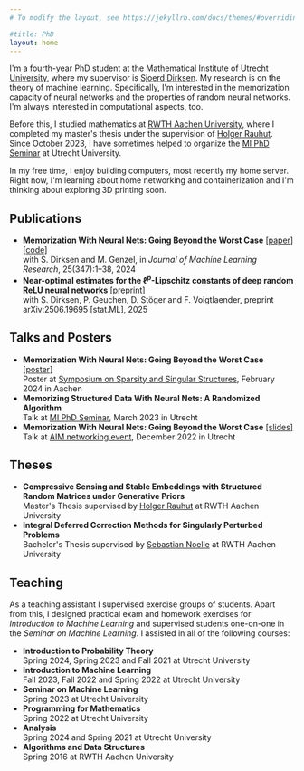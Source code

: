```yaml
---
# To modify the layout, see https://jekyllrb.com/docs/themes/#overriding-theme-defaults

#title: PhD
layout: home
---
```


I'm a fourth-year PhD student at the Mathematical Institute of [Utrecht University][UU], where my supervisor is [Sjoerd Dirksen][Sjoerd Dirksen]. My research is on the theory of machine learning. Specifically, I'm interested in the memorization capacity of neural networks and the properties of random neural networks. I'm always interested in computational aspects, too.

Before this, I studied mathematics at [RWTH Aachen University][RWTH], where I completed my master's thesis under the supervision of [Holger Rauhut][Holger Rauhut]. Since October 2023, I have sometimes helped to organize the [MI PhD Seminar][UU MI PhD Seminar] at Utrecht University.

In my free time, I enjoy building computers, most recently my home server. Right now, I'm learning about home networking and containerization and I'm thinking about exploring 3D printing soon.


## Publications

- **Memorization With Neural Nets: Going Beyond the Worst Case** [\[paper\]](https://jmlr.org/papers/v25/23-1376.html) [\[code\]](https://github.com/patrickfinke/memo)\
with S. Dirksen and M. Genzel, in *Journal of Machine Learning Research*, 25(347):1–38, 2024
- **Near-optimal estimates for the $\ell^p$-Lipschitz constants of deep random ReLU neural networks** [\[preprint\]](https://arxiv.org/abs/2506.19695)\
with S. Dirksen, P. Geuchen, D. Stöger and F. Voigtlaender, preprint arXiv:2506.19695 \[stat.ML\], 2025


## Talks and Posters

- **Memorization With Neural Nets: Going Beyond the Worst Case** [\[poster\]](files/2024-02_memorization_poster.pdf)\
Poster at [Symposium on Sparsity and Singular Structures][Symposium on Sparsity and Singular Structures], February 2024 in Aachen
- **Memorizing Structured Data With Neural Nets: A Randomized Algorithm**\
Talk at [MI PhD Seminar][UU MI PhD Seminar], March 2023 in Utrecht
- **Memorization With Neural Nets: Going Beyond the Worst Case** [\[slides\]](files/2022-12_aim.pdf)\
Talk at [AIM networking event][AIM], December 2022 in Utrecht


## Theses

- **Compressive Sensing and Stable Embeddings with Structured Random Matrices under Generative Priors**\
Master's Thesis supervised by [Holger Rauhut][Holger Rauhut] at RWTH Aachen University
- **Integral Deferred Correction Methods for Singularly Perturbed Problems**\
Bachelor's Thesis supervised by [Sebastian Noelle][Sebastian Noelle] at RWTH Aachen University


## Teaching

As a teaching assistant I supervised exercise groups of students. Apart from this, I designed practical exam and homework exercises for *Introduction to Machine Learning* and supervised students one-on-one in the *Seminar on Machine Learning*. I assisted in all of the following courses:

- **Introduction to Probability Theory**\
Spring 2024, Spring 2023 and Fall 2021 at Utrecht University
- **Introduction to Machine Learning**\
Fall 2023, Fall 2022 and Spring 2022 at Utrecht University
- **Seminar on Machine Learning**\
Spring 2023 at Utrecht University
- **Programming for Mathematics**\
Spring 2022 at Utrecht University
- **Analysis**\
Spring 2024 and Spring 2021 at Utrecht University
- **Algorithms and Data Structures**\
Spring 2016 at RWTH Aachen University



[UU]: https://www.uu.nl/
[RWTH]: https://www.rwth-aachen.de/

[AIM]: https://aimath.nl/
[Symposium on Sparsity and Singular Structures]: https://sfb1481.rwth-aachen.de/symposium24
[UU MI PhD Seminar]: https://sites.google.com/view/marcurcoiranzo/seminars/mi-utrecht-phd-seminar

[Sjoerd Dirksen]: https://www.uu.nl/medewerkers/SDirksen
[Holger Rauhut]: https://www.mathc.rwth-aachen.de/en/~rauhut/home
[Sebastian Noelle]: https://www.igpm.rwth-aachen.de/team/noelle
